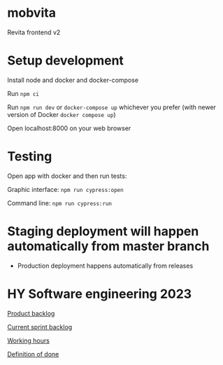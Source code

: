 # mobvita
Revita frontend v2


# Setup development

Install node and docker and docker-compose

Run `npm ci`

Run `npm run dev` or `docker-compose up` whichever you prefer (with newer version of Docker `docker compose up`)

Open localhost:8000 on your web browser

# Testing

Open app with docker and then run tests:

Graphic interface: `npm run cypress:open`

Command line: `npm run cypress:run`

# Staging deployment will happen automatically from master branch
- Production deployment happens automatically from releases

# HY Software engineering 2023

[Product backlog](https://github.com/UniversityOfHelsinkiCS/mobvita/projects/3)

[Current sprint backlog](https://github.com/UniversityOfHelsinkiCS/mobvita/projects/4)

[Working hours](https://docs.google.com/spreadsheets/d/1pFwN3QlpFcmz6TS2mHt-5RtRQFR7_kwSuSugccWkhJU/edit#gid=0)

[Definition of done](https://docs.google.com/document/d/1ynr_0eklP14B45DwyoTHullfuFfQAWloqL8T1WwjoKk/edit)
